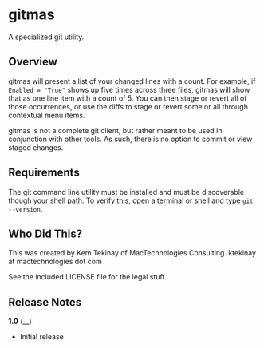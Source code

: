 # gitmas

A specialized git utility.

## Overview

gitmas will present a list of your changed lines with a count. For example, if `Enabled = "True"` shows up five times across three files, gitmas will show that as one line item with a count of 5. You can then stage or revert all of those occurrences, or use the diffs to stage or revert some or all through contextual menu items.

gitmas is not a complete git client, but rather meant to be used in conjunction with other tools. As such, there is no option to commit or view staged changes.

## Requirements

The git command line utility must be installed and must be discoverable though your shell path. To verify this, open a terminal or shell and type `git --version`.

## Who Did This?

This was created by Kem Tekinay of MacTechnologies Consulting.
ktekinay at mactechnologies dot com

See the included LICENSE file for the legal stuff.

## Release Notes

**1.0** (__)

* Initial release